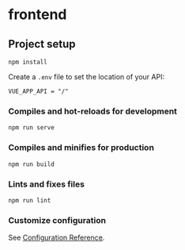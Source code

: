 # frontend

## Project setup
```
npm install
```
Create a `.env` file to set the location of your API:
```
VUE_APP_API = "/"
```

### Compiles and hot-reloads for development
```
npm run serve
```

### Compiles and minifies for production
```
npm run build
```

### Lints and fixes files
```
npm run lint
```

### Customize configuration
See [Configuration Reference](https://cli.vuejs.org/config/).

